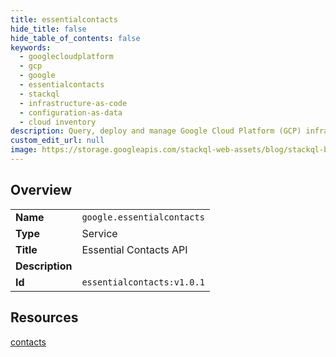 ```yaml
---
title: essentialcontacts
hide_title: false
hide_table_of_contents: false
keywords:
  - googlecloudplatform
  - gcp
  - google
  - essentialcontacts
  - stackql
  - infrastructure-as-code
  - configuration-as-data
  - cloud inventory
description: Query, deploy and manage Google Cloud Platform (GCP) infrastructure and resources using SQL
custom_edit_url: null
image: https://storage.googleapis.com/stackql-web-assets/blog/stackql-blog-post-featured-image.png
---
```

  
    

## Overview
<table><tbody>
<tr><td><b>Name</b></td><td><code>google.essentialcontacts</code></td></tr>
<tr><td><b>Type</b></td><td>Service</td></tr>
<tr><td><b>Title</b></td><td>Essential Contacts API</td></tr>
<tr><td><b>Description</b></td><td></td></tr>
<tr><td><b>Id</b></td><td><code>essentialcontacts:v1.0.1</code></td></tr>
</tbody></table>

## Resources
<div class="row">
<div class="providerDocColumn">
<a href="/providers/google/essentialcontacts/contacts/">contacts</a><br />
</div>
<div class="providerDocColumn">
</div>
</div>
